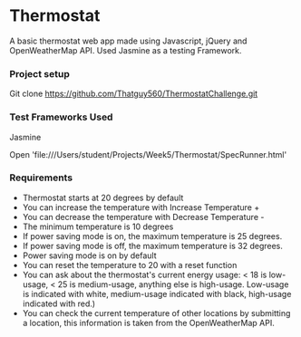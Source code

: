 # Thermostat
A basic thermostat web app made using Javascript, jQuery and OpenWeatherMap API. Used Jasmine as a testing Framework.

### Project setup ###
Git clone https://github.com/Thatguy560/ThermostatChallenge.git

### Test Frameworks Used ###
Jasmine

Open 'file:///Users/student/Projects/Week5/Thermostat/SpecRunner.html'

### Requirements ###
- Thermostat starts at 20 degrees by default
- You can increase the temperature with Increase Temperature +
- You can decrease the temperature with Decrease Temperature -
- The minimum temperature is 10 degrees
- If power saving mode is on, the maximum temperature is 25 degrees.
- If power saving mode is off, the maximum temperature is 32 degrees.
- Power saving mode is on by default
- You can reset the temperature to 20 with a reset function
- You can ask about the thermostat's current energy usage:
 < 18 is low-usage, < 25 is medium-usage, anything else is high-usage. Low-usage is indicated with white, medium-usage indicated with black, high-usage indicated with red.)
 - You can check the current temperature of other locations by submitting a location, this information is taken from the OpenWeatherMap API.
